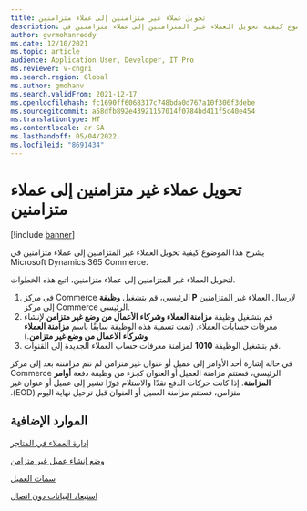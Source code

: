 ```yaml
---
title: تحويل عملاء غير متزامنين إلى عملاء متزامنين
description: يشرح هذا الموضوع كيفية تحويل العملاء غير المتزامنين إلى عملاء متزامنين في Microsoft Dynamics 365 Commerce.
author: gvrmohanreddy
ms.date: 12/10/2021
ms.topic: article
audience: Application User, Developer, IT Pro
ms.reviewer: v-chgri
ms.search.region: Global
ms.author: gmohanv
ms.search.validFrom: 2021-12-17
ms.openlocfilehash: fc1690ff6068317c748bda0d767a10f306f3debe
ms.sourcegitcommit: a58dfb892e43921157014f0784bd411f5c40e454
ms.translationtype: HT
ms.contentlocale: ar-SA
ms.lasthandoff: 05/04/2022
ms.locfileid: "8691434"
---
```

# <a name="convert-asynchronous-customers-to-synchronous-customers"></a>تحويل عملاء غير متزامنين إلى عملاء متزامنين

[!include [banner](includes/banner.md)]

يشرح هذا الموضوع كيفية تحويل العملاء غير المتزامنين إلى عملاء متزامنين في Microsoft Dynamics 365 Commerce.

لتحويل العملاء غير المتزامنين إلى عملاء متزامنين، اتبع هذه الخطوات.

1. في مركز Commerce الرئيسي، قم بتشغيل **وظيفة P** لإرسال العملاء غير المتزامنين إلى مركز Commerce الرئيسي.
1. قم بتشغيل وظيفة **مزامنة العملاء وشركاء الأعمال من وضع غير متزامن** لإنشاء معرفات حسابات العملاء. (تمت تسمية هذه الوظيفة سابقًا باسم **مزامنة العملاء وشركاء الاعمال من وضع غير متزامن**.)
1. قم بتشغيل الوظيفة **1010** لمزامنة معرفات حساب العملاء الجديدة إلى القنوات.

في حالة إشارة أحد الأوامر إلى عميل أو عنوان غير متزامن لم تتم مزامنته بعد إلى مركز Commerce الرئيسي، فستتم مزامنة العميل أو العنوان كجزء من وظيفة دفعة **أوامر المزامنة**. إذا كانت حركات الدفع نقدًا والاستلام فورًا‬‬‏‫ تشير إلى عميل أو عنوان غير متزامن، فستتم مزامنة العميل أو العنوان قبل ترحيل نهاية اليوم (EOD).

## <a name="additional-resources"></a>الموارد الإضافية

[إدارة العملاء في المتاجر](customer-mgmt-stores.md)

[وضع إنشاء عميل غير متزامن](async-customer-mode.md)

[سمات العميل](dev-itpro/customer-attributes.md)

[استبعاد البيانات دون اتصال](dev-itpro/implementation-considerations-cdx.md#offline-data-exclusion)
